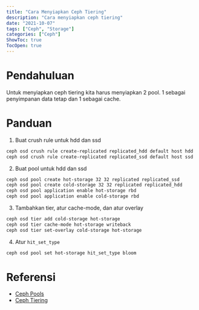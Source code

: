 ```yaml
---
title: "Cara Menyiapkan Ceph Tiering"
description: "Cara menyiapkan ceph tiering" 
date: "2021-10-07"
tags: ["Ceph", "Storage"]
categories: ["Ceph"]
ShowToc: true
TocOpen: true
---
```


# Pendahuluan
Untuk menyiapkan ceph tiering kita harus menyiapkan 2 pool. 1 sebagai penyimpanan data tetap dan 1 sebagai cache.

# Panduan
1. Buat crush rule untuk hdd dan ssd
```bash
ceph osd crush rule create-replicated replicated_hdd default host hdd
ceph osd crush rule create-replicated replicated_ssd default host ssd
```

2. Buat pool untuk hdd dan ssd
```bash
ceph osd pool create hot-storage 32 32 replicated replicated_ssd
ceph osd pool create cold-storage 32 32 replicated replicated_hdd
ceph osd pool application enable hot-storage rbd
ceph osd pool application enable cold-storage rbd
```

3. Tambahkan tier, atur cache-mode, dan atur overlay
```bash
ceph osd tier add cold-storage hot-storage
ceph osd tier cache-mode hot-storage writeback
ceph osd tier set-overlay cold-storage hot-storage
```

4. Atur `hit_set_type`
```bash
ceph osd pool set hot-storage hit_set_type bloom
```

# Referensi
- [Ceph Pools](https://docs.ceph.com/en/octopus/rados/operations/pools/)
- [Ceph Tiering](https://docs.ceph.com/en/latest/rados/operations/cache-tiering/)